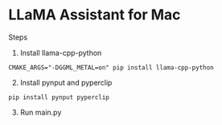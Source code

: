 # LLaMA Assistant for Mac

Steps

1. Install llama-cpp-python

`CMAKE_ARGS="-DGGML_METAL=on" pip install llama-cpp-python`

2. Install pynput and pyperclip

`pip install pynput pyperclip`

3. Run main.py